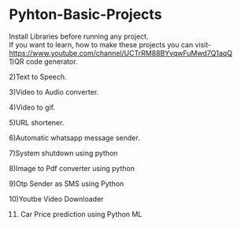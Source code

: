 # Pyhton-Basic-Projects
Install Libraries before running any project.<br>
If you want to learn, how to make these projects you can visit-https://www.youtube.com/channel/UCTrRM88BYvqwFuMwd7Q1aqQ<br>
1)QR code generator.

2)Text to Speech.

3)Video to Audio converter.

4)Video to gif.

5)URL shortener.

6)Automatic whatsapp message sender.

7)System shutdown using python

8)Image to Pdf converter using python

9)Otp Sender as SMS using Python

10)Youtbe Video Downloader

11) Car Price prediction using Python ML
